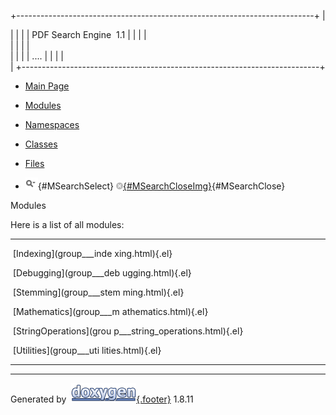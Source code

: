<div id="top">

<div id="titlearea">

+--------------------------------------------------------------------------+
| <div id="projectname">                                                   |
|                                                                          |
| PDF Search Engine  <span id="projectnumber">1.1</span>                   |
|                                                                          |
| </div>                                                                   |
|                                                                          |
| <div id="projectbrief">                                                  |
|                                                                          |
| ....                                                                     |
|                                                                          |
| </div>                                                                   |
+--------------------------------------------------------------------------+

</div>

<div id="navrow1" class="tabs">

-   [<span>Main Page</span>](index.html)
-   [<span>Modules</span>](modules.html)
-   [<span>Namespaces</span>](namespaces.html)
-   [<span>Classes</span>](annotated.html)
-   [<span>Files</span>](files.html)
-   <div id="MSearchBox" class="MSearchBoxInactive">

    <span class="left"> ![](search/mag_sel.png){#MSearchSelect}
    </span><span class="right">
    [![](search/close.png){#MSearchCloseImg}](javascript:searchBox.CloseResultsWindow()){#MSearchClose}
    </span>

    </div>

</div>

</div>

<div id="MSearchSelectWindow"
onmouseover="return searchBox.OnSearchSelectShow()"
onmouseout="return searchBox.OnSearchSelectHide()"
onkeydown="return searchBox.OnSearchSelectKey(event)">

</div>

<div id="MSearchResultsWindow">

</div>

<div class="header">

<div class="headertitle">

<div class="title">

Modules

</div>

</div>

</div>

<div class="contents">

<div class="textblock">

Here is a list of all modules:

</div>

<div class="directory">

  ------------------------------------ ------------------------------------
  <span                                Library for stemming words down to
  style="width:16px;display:inline-blo their root words
  ck;"> </span>[Indexing](group___inde 
  xing.html){.el}                      

  <span                                Functions used for debugging
  style="width:16px;display:inline-blo 
  ck;"> </span>[Debugging](group___deb 
  ugging.html){.el}                    

  <span                                Library for stemming words down to
  style="width:16px;display:inline-blo their root words
  ck;"> </span>[Stemming](group___stem 
  ming.html){.el}                      

  <span                                Math and statistics classes
  style="width:16px;display:inline-blo 
  ck;"> </span>[Mathematics](group___m 
  athematics.html){.el}                

  <span                                
  style="width:16px;display:inline-blo 
  ck;"> </span>[StringOperations](grou 
  p___string_operations.html){.el}     

  <span                                Utility classes
  style="width:16px;display:inline-blo 
  ck;"> </span>[Utilities](group___uti 
  lities.html){.el}                    
  ------------------------------------ ------------------------------------

</div>

</div>

------------------------------------------------------------------------

Generated by
 [![doxygen](doxygen.png){.footer}](http://www.doxygen.org/index.html)
1.8.11
